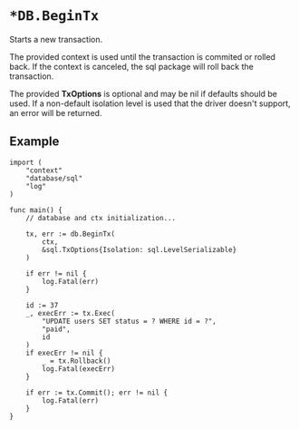 # `*DB.BeginTx`
Starts a new transaction.  
  
The provided context is used until the transaction is commited or rolled 
back. If the context is canceled, the sql package will roll back the 
transaction.  
  
The provided **TxOptions** is optional and may be nil if defaults should 
be used. If a non-default isolation level is used that the driver doesn't 
support, an error will be returned.
## Example
```golang
import (
    "context"
    "database/sql"
    "log"
)

func main() {
    // database and ctx initialization...

    tx, err := db.BeginTx(
        ctx,
        &sql.TxOptions{Isolation: sql.LevelSerializable}
    )

    if err != nil {
        log.Fatal(err)
    }

    id := 37
    _, execErr := tx.Exec(
        "UPDATE users SET status = ? WHERE id = ?",
        "paid",
        id
    )
    if execErr != nil {
        _ = tx.Rollback()
        log.Fatal(execErr)
    }

    if err := tx.Commit(); err != nil {
        log.Fatal(err)
    }
}
```
